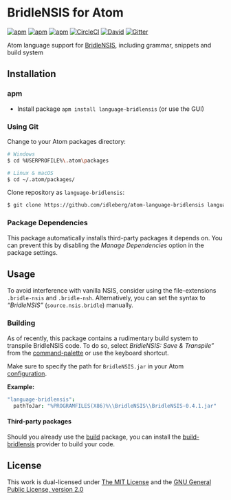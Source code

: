 # BridleNSIS for Atom

[![apm](https://flat.badgen.net/apm/license/language-bridlensis)](https://atom.io/packages/language-bridlensis)
[![apm](https://flat.badgen.net/apm/v/language-bridlensis)](https://atom.io/packages/language-bridlensis)
[![apm](https://flat.badgen.net/apm/dl/language-bridlensis)](https://atom.io/packages/language-bridlensis)
[![CircleCI](https://flat.badgen.net/circleci/github/idleberg/atom-language-bridlensis)](https://circleci.com/gh/idleberg/atom-language-bridlensis)
[![David](https://flat.badgen.net/david/dep/idleberg/atom-language-bridlensis)](https://david-dm.org/idleberg/atom-language-bridlensis)
[![Gitter](https://flat.badgen.net/badge/chat/on%20gitter/ff69b4)](https://gitter.im/NSIS-Dev/Atom)

Atom language support for [BridleNSIS](https://github.com/henrikor2/bridlensis), including grammar, snippets and build system

## Installation

### apm

* Install package `apm install language-bridlensis` (or use the GUI)

### Using Git

Change to your Atom packages directory:

```bash
# Windows
$ cd %USERPROFILE%\.atom\packages

# Linux & macOS
$ cd ~/.atom/packages/
```

Clone repository as `language-bridlensis`:

```bash
$ git clone https://github.com/idleberg/atom-language-bridlensis language-bridlensis
```

### Package Dependencies

This package automatically installs third-party packages it depends on. You can prevent this by disabling the *Manage Dependencies* option in the package settings.

## Usage

To avoid interference with vanilla NSIS, consider using the file-extensions `.bridle-nsis` and `.bridle-nsh`. Alternatively, you can set the syntax to *“BridleNSIS”* (`source.nsis.bridle`) manually.

### Building

As of recently, this package contains a rudimentary build system to transpile BridleNSIS code. To do so, select *BridleNSIS: Save & Transpile”* from the [command-palette](https://atom.io/docs/latest/getting-started-atom-basics#command-palette) or use the keyboard shortcut.

Make sure to specify the path for `BridleNSIS.jar` in your Atom [configuration](http://flight-manual.atom.io/using-atom/sections/basic-customization/#_global_configuration_settings).

**Example:**

```cson
"language-bridlensis":
  pathToJar: "%PROGRAMFILES(X86)%\\BridleNSIS\\BridleNSIS-0.4.1.jar"
```

#### Third-party packages

Should you already use the [build](https://atom.io/packages/build) package, you can install the [build-bridlensis](https://atom.io/packages/build-bridlensis) provider to build your code.

## License

This work is dual-licensed under [The MIT License](https://opensource.org/licenses/MIT) and the [GNU General Public License, version 2.0](https://opensource.org/licenses/GPL-2.0)
